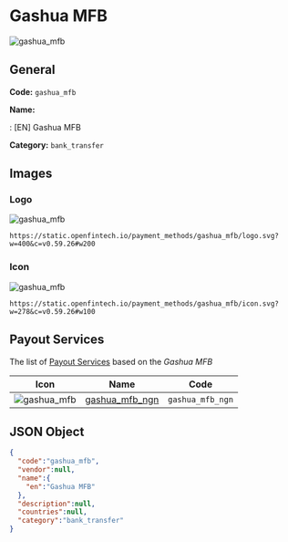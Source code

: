 
# Gashua MFB 
![gashua_mfb](https://static.openfintech.io/payment_methods/gashua_mfb/logo.svg?w=400&c=v0.59.26#w200)  

## General 
**Code:** `gashua_mfb` 
 
**Name:** 
 
:	[EN] Gashua MFB 
 
**Category:** `bank_transfer` 
 

## Images 

### Logo 
![gashua_mfb](https://static.openfintech.io/payment_methods/gashua_mfb/logo.svg?w=400&c=v0.59.26#w200)  

```
https://static.openfintech.io/payment_methods/gashua_mfb/logo.svg?w=400&c=v0.59.26#w200
```  

### Icon 
![gashua_mfb](https://static.openfintech.io/payment_methods/gashua_mfb/icon.svg?w=278&c=v0.59.26#w100)  

```
https://static.openfintech.io/payment_methods/gashua_mfb/icon.svg?w=278&c=v0.59.26#w100
```  

## Payout Services 
 
The list of [Payout Services](/payout-services/) based on the _Gashua MFB_ 

|Icon|Name|Code| 
|:---:|:---:|:---:| 
|![gashua_mfb](https://static.openfintech.io/payout_methods/gashua_mfb/icon.svg?w=278&c=v0.59.26#w40) |[gashua_mfb_ngn](/payout-services/gashua_mfb_ngn/)|`gashua_mfb_ngn`| 
 

## JSON Object 

```json
{
  "code":"gashua_mfb",
  "vendor":null,
  "name":{
    "en":"Gashua MFB"
  },
  "description":null,
  "countries":null,
  "category":"bank_transfer"
}
```  
